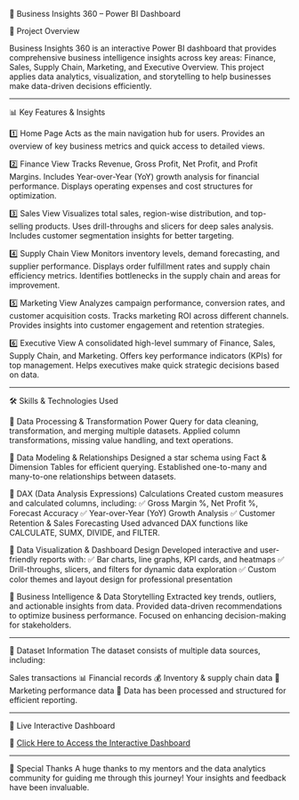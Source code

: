 🚀 Business Insights 360 – Power BI Dashboard

📌 Project Overview

Business Insights 360 is an interactive Power BI dashboard that provides comprehensive business intelligence insights across key areas: Finance, Sales, Supply Chain, Marketing, and Executive Overview. This project applies data analytics, visualization, and storytelling to help businesses make data-driven decisions efficiently.
________________________________________
📊 Key Features & Insights

1️⃣ Home Page
Acts as the main navigation hub for users.
Provides an overview of key business metrics and quick access to detailed views.

2️⃣ Finance View
Tracks Revenue, Gross Profit, Net Profit, and Profit Margins.
Includes Year-over-Year (YoY) growth analysis for financial performance.
Displays operating expenses and cost structures for optimization.

3️⃣ Sales View
Visualizes total sales, region-wise distribution, and top-selling products.
Uses drill-throughs and slicers for deep sales analysis.
Includes customer segmentation insights for better targeting.

4️⃣ Supply Chain View
Monitors inventory levels, demand forecasting, and supplier performance.
Displays order fulfillment rates and supply chain efficiency metrics.
Identifies bottlenecks in the supply chain and areas for improvement.

5️⃣ Marketing View
Analyzes campaign performance, conversion rates, and customer acquisition costs.
Tracks marketing ROI across different channels.
Provides insights into customer engagement and retention strategies.

6️⃣ Executive View
A consolidated high-level summary of Finance, Sales, Supply Chain, and Marketing.
Offers key performance indicators (KPIs) for top management.
Helps executives make quick strategic decisions based on data.
__________________________________________
🛠️ Skills & Technologies Used

📌 Data Processing & Transformation
Power Query for data cleaning, transformation, and merging multiple datasets.
Applied column transformations, missing value handling, and text operations.

📌 Data Modeling & Relationships
Designed a star schema using Fact & Dimension Tables for efficient querying.
Established one-to-many and many-to-one relationships between datasets.

📌 DAX (Data Analysis Expressions) Calculations
Created custom measures and calculated columns, including:
✅ Gross Margin %, Net Profit %, Forecast Accuracy
✅ Year-over-Year (YoY) Growth Analysis
✅ Customer Retention & Sales Forecasting
Used advanced DAX functions like CALCULATE, SUMX, DIVIDE, and FILTER.

📌 Data Visualization & Dashboard Design
Developed interactive and user-friendly reports with:
✅ Bar charts, line graphs, KPI cards, and heatmaps
✅ Drill-throughs, slicers, and filters for dynamic data exploration
✅ Custom color themes and layout design for professional presentation

📌 Business Intelligence & Data Storytelling
Extracted key trends, outliers, and actionable insights from data.
Provided data-driven recommendations to optimize business performance.
Focused on enhancing decision-making for stakeholders.
________________________________________
📂 Dataset Information
The dataset consists of multiple data sources, including:

Sales transactions 📊
Financial records 💰
Inventory & supply chain data 🚚
Marketing performance data 📢
Data has been processed and structured for efficient reporting.

________________________________________
🔗 Live Interactive Dashboard

📌 [Click Here to Access the Interactive Dashboard](https://app.powerbi.com/links/1vmB19YxV1?ctid=c6e549b3-5f45-4032-aae9-d4244dc5b2c4&pbi_source=linkShare)


________________________________________
🙌 Special Thanks
A huge thanks to my mentors and the data analytics community for guiding me through this journey! Your insights and feedback have been invaluable.
